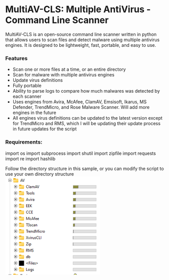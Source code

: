 # MultiAV-CLS: Multiple AntiVirus - Command Line Scanner

MultiAV-CLS is an open-source command line scanner written in python that allows users to scan files and detect malware using multiple antivirus engines. It is designed to be lightweight, fast, portable, and easy to use.

### Features
- Scan one or more files at a time, or an entire directory
- Scan for malware with multiple antivirus engines
- Update virus definitions
- Fully portable
- Ability to parse logs to compare how much malwares was detected by each scanner
- Uses engines from Avira, McAfee, ClamAV, Emsisoft, Ikarus, MS Defender, TrendMicro, and Rose Malware Scanner. Will add more engines in the future
- All engines virus definitions can be updated to the latest version except for TrendMicro and RMS, which I will be updating their update process in future updates for the script


### Requirements:

import os
import subprocess
import shutil
import zipfile
import requests
import re
import hashlib

Follow the directory structure in this sample, or you can modify the script to use your own directory structure
![Image](DirTree.png)
